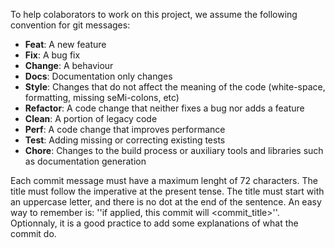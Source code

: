 To help colaborators to work on this project, we assume the following convention for git messages:


* **Feat**: A new feature
* **Fix**: A bug fix
* **Change**: A behaviour
* **Docs**: Documentation only changes
* **Style**: Changes that do not affect the meaning of the code (white-space, formatting, missing
  seMi-colons, etc)
* **Refactor**: A code change that neither fixes a bug nor adds a feature
* **Clean**: A portion of legacy code
* **Perf**: A code change that improves performance
* **Test**: Adding missing or correcting existing tests
* **Chore**: Changes to the build process or auxiliary tools and libraries such as documentation
  generation


Each commit message must have a maximum lenght of 72 characters. The title must follow the imperative at the present tense. The title must start with an uppercase letter, and there is no dot at the end of the sentence. An easy way to remember is: ''if applied, this commit will <commit_title>''. Optionnaly, it is a good practice to add some explanations of what the commit do.
